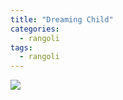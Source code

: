 ```yaml
---
title: "Dreaming Child"
categories:
  - rangoli
tags:
  - rangoli
---
```


<img src="{{site.baseurl}}/assets/art/rangoli/child-dreams.png">
